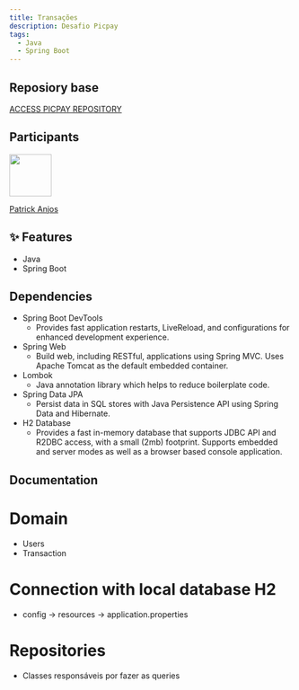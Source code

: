 ```yaml
---
title: Transações
description: Desafio Picpay
tags:
  - Java
  - Spring Boot
---
```


## Reposiory base

<a href="https://github.com/PicPay/picpay-desafio-backend">ACCESS PICPAY REPOSITORY</a>

## Participants

[<img src="https://avatars.githubusercontent.com/u/69186374?v=4" width="75px;"/>](https://github.com/setxpro)

[Patrick Anjos](https://github.com/setxpro)


## ✨ Features
- Java
- Spring Boot

## Dependencies

- Spring Boot DevTools
    - Provides fast application restarts, LiveReload, and configurations for enhanced development experience.
- Spring Web
    - Build web, including RESTful, applications using Spring MVC. Uses Apache Tomcat as the default embedded container.
- Lombok 
    - Java annotation library which helps to reduce boilerplate code.
- Spring Data JPA 
    - Persist data in SQL stores with Java Persistence API using Spring Data and Hibernate.
- H2 Database
    - Provides a fast in-memory database that supports JDBC API and R2DBC access, with a small (2mb) footprint. Supports embedded and server modes as well as a browser based console application.

## Documentation

# Domain
  - Users
  - Transaction

# Connection with local database H2
  - config -> resources -> application.properties

# Repositories
  - Classes responsáveis por fazer as queries
